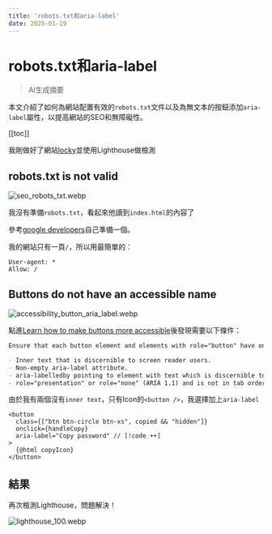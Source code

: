```yaml
---
title: 'robots.txt和aria-label'
date: 2025-01-19
---
```


# robots.txt和aria-label

> AI生成摘要

<!-- excerpt -->

本文介紹了如何為網站配置有效的`robots.txt`文件以及為無文本的按鈕添加`aria-label`屬性，以提高網站的SEO和無障礙性。

<!-- excerpt -->

[[toc]]

我剛做好了網站[locky](https://locky.miksin.art/)並使用Lighthouse做檢測

## robots.txt is not valid

![seo_robots_txt.webp](https://cdn.miksin.art/miksinote/img/notes/misc/robots_and_aria_label/seo_robots_txt.webp)

我沒有準備`robots.txt`，看起來他讀到`index.html`的內容了

參考[google developers](https://developers.google.com/search/docs/crawling-indexing/robots/create-robots-txt)自己準備一個。

我的網站只有一頁`/`，所以用最簡單的：

```
User-agent: *
Allow: /
```

## Buttons do not have an accessible name

![accessibility_button_aria_label.webp](https://cdn.miksin.art/miksinote/img/notes/misc/robots_and_aria_label/accessibility_button_aria_label.webp)

點進[Learn how to make buttons more accessible](https://dequeuniversity.com/rules/axe/4.10/button-name)後發現需要以下條件：

```markdown
Ensure that each button element and elements with role="button" have one of the following characteristics:

- Inner text that is discernible to screen reader users.
- Non-empty aria-label attribute.
- aria-labelledby pointing to element with text which is discernible to screen reader users.
- role="presentation" or role="none" (ARIA 1.1) and is not in tab order (tabindex="-1").
```

由於我有兩個沒有`inner text`，只有Icon的`<button />`，我選擇加上`aria-label`

```
<button
  class={["btn btn-circle btn-xs", copied && "hidden"]}
  onclick={handleCopy}
  aria-label="Copy password" // [!code ++]
>
  {@html copyIcon}
</button>
```

## 結果

再次檢測Lighthouse，問題解決！

![lighthouse_100.webp](https://cdn.miksin.art/miksinote/img/notes/misc/robots_and_aria_label/lighthouse_100.webp)
